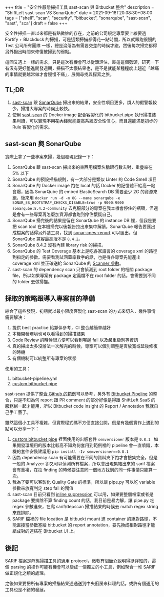 +++
title = "安全性靜態掃描工具 sast-scan 與 Bitbucket 整合"
description = "ShiftLeft sast-scan VS SonarQube"
date = 2021-09-18T20:08:30+08:00
tags = ["shell", "scan", "security", "bitbucket", "sonarqube", "sast-scan", "sast", "sca"]
draft = false
+++

安全性掃描一直以來都是有點微妙的存在，之前的公司規定專案要上線要過 Fortify + Blackduck 的掃描，可是這類掃描都得花一點時間，所以就跟跑很慢的 Test 公司所有團隊 一樣，總是淪落為有需要交差的時候才跑，然後每次掃完都得另外撥出時間來修復被掃到的弱點。

這回又遇上一樣的需求，只是這次有機會可以從頭評估，趁這這個勢頭，研究一下有沒有更好整進開發週期，掃描不太慢結果也，是不是就能某種程度上趨近「越痛的事情就要越常做才會慢慢不痛」，展開尋找與探索之旅。

## TL;DR

1. [sast-scan](https://github.com/ShiftLeftSecurity/sast-scan) 跟 [SonarQube](https://www.sonarqube.org/) 掃出來的結果，安全性項目更多，煩人的假警報較少，掃描大專案的時候比較快。
2. 使用 [sast-scan](https://github.com/ShiftLeftSecurity/sast-scan) 的 Docker image 配合客製化的 bitbucket pipe 執行掃描結果判讀，可以實現~~不用花大錢~~就能提高系統安全性信心，而且還能滿足初步的 Rule 客製化的需求。

## sast-scan 與 SonarQube

實際上拿了一些專案來掃，幾個發現記錄一下：

1. SonarQube 跟 sast-scan 掃出來的東西用檔案名稱跟行數去對，重疊率在 5% 以下
2. SonarQube 的預設掃描規則，有一大部分是類似 Linter 的 Code Smell 項目
3. SonarQube 的 Docker image 跑在 local 的話 Docker 的記憶體不給高一點會爆，因為 SonarQube 的 embed ElasticSearch DB 需要至少 2G 的資源來跑，後來用 `docker run -d -m 8G --name sonarqube -e SONAR_ES_BOOTSTRAP_CHECKS_DISABLE=true -p 9000:9000 sonarqube:8.4.2-community` 去克服部分的專案在我本機會停住的瓶頸，但還是會有一些專案再怎麼加資源都會跑到停住懷疑自己。
4. SonarQube 掃完後的結果是留在 SonarQube 的 instance DB 裡，但我是要把 scan tool 在本機掃完以後報告拉出來集中解讀，SonarQube 報告要匯出成檔案的話得另外裝工具，找到 [sonar-cnes-report](https://community.sonarsource.com/t/new-release-sonarqube-cnes-report-3-3-1/41329/16) 可以匯出，但 SonarQube 兼容最高版本是 `8.4.2`。
5. SonarQube 8.4.2 沒有內建 library risk 的掃描。
6. SonarQube 的 Test Coverage 基本上是吃各家語言的 coverage xml 的路徑到指定的參數。需要看測試涵蓋率數字的話，也是得各專案先能產出 coverage xml 並正確送給 SonarQube 的 [Scanner 參數](https://docs.sonarqube.org/latest/analysis/coverage/)。
7. sast-scan 的 dependency scan 只會偵測到 root folder 的相關 package file，所以如果專案有 package 定義檔不在 root folder 的話，會需要到不同的 folder 去做掃描。

## 採取的策略跟導入專案前的準備

綜合了這些發現，初期就以最小限度客製化 sast-scan 的方式來切入，幾件事情需要解決：

1. 提供 best practice 給夥伴參考，CI 整合越簡單越好
2. 本機開發環境也可以看得到的掃描結果
3. Code Review 的時候很方便可以看到哪邊 fail 以及嚴重級別等資訊
4. 真的掃出太多沒辦法一次解完的時候，專案可以個別調整是否放寬或延後修復的時機
5. 有個機制可以統整所有專案的狀態

使用的工具：

1. bitbucket-pipeline.yml
2. [custom bitbucket pipe](https://bitbucket.org/atlassian/demo-pipe-python)

sast-scan 提供了[整合 Github 的範例](https://slscan.io/en/latest/getting-started/use-cases/)可以參考，另外有 [Bitbucket Pipeline](https://slscan.io/en/latest/integrations/bitbucket/) 的整合，只是不知為何 report 跟 PR comment 的部分好像是得跟 ShiftLeft SaaS 的服務綁一起才能用，所以 Bitbucket code insight 的 Report / Annotation 我就自己手工藝了。

雖然這個小工具不複雜，但實際程式碼不方便直接公開，倒是有幾個實作上遇到的點可以分享一下：

1. [custom bitbucket pipe](https://bitbucket.org/atlassian/demo-pipe-python) 裡面使用的出版套件 `semversioner` 版本是 `0.8.1 ` 如果開發環境用的版本比較高不知為何套用到範例裡的 pipeline 會一直噴錯，本機的套件安裝建議用 `pip install -Iv semversioner==0.8.1`
2. 因為 dependency scan 有可能需要在不同的資料夾下跑才會搜集完全，但是一般的 Analyzer 卻又可以偵測所有檔案，所以會出現集結出來的 sarif 檔案會有重複，在拉 finding 的時候要注意同一個地方找到的同一件事情只能算一次。
3. 我為了要可以客製化 Quality Gate 的標準，所以讓 pipe.py 可以吃 variable 參數來放寬判定 step fail 的閥值
4. sast-scan 目前只看到 [inline suppression](https://slscan.io/en/latest/getting-started/#suppression) 可以用，如果要整個檔案或者是 package 要排除不算 finding count 的話，我目前是暴力解，讓 pipe.py 吃 regex 參數進來，在爬 sarif/depscan 掃描結果的時候去 match regex string 來做排除。
5. SARIF 檔裡的 file location 是 bitbuckt mount 進 container 的絕對路徑，不能直接當參數塞給 bitbucket 的 report annotation，要先換成相對路徑才能組成對的連結在 Bitbucket UI 上。

## 後記

SARIF 檔案是靜態掃描工具的通用 protocol，微軟有個[簡介](https://github.com/microsoft/sarif-tutorials)說明得挺詳細的，這個 parsing 的操作可能有機會可以變成一個獨立的小工具，例如聚合一堆 SARIF 做正規化之類的處理。

之後如果要把所有專案的掃描結果通通送到中央廚房來料理的話，或許有個通用的工具也是不錯的發展。
